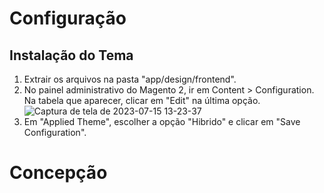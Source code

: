 # Configuração
## Instalação do Tema
1. Extrair os arquivos na pasta "app/design/frontend".
2. No painel administrativo do Magento 2, ir em Content > Configuration. Na tabela que aparecer, clicar em "Edit" na última opção.
![Captura de tela de 2023-07-15 13-23-37](https://github.com/UPeralta18/hibrido-teste/assets/32331106/a891bb4c-c94d-4861-957a-c78bf8e2d124)
3. Em "Applied Theme", escolher a opção "Hibrido" e clicar em "Save Configuration".

# Concepção
